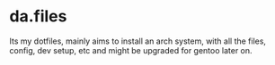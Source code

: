 # da.files
Its my dotfiles, mainly aims to install an arch system, with all the files, config, dev setup, etc and might be upgraded for gentoo later on.
